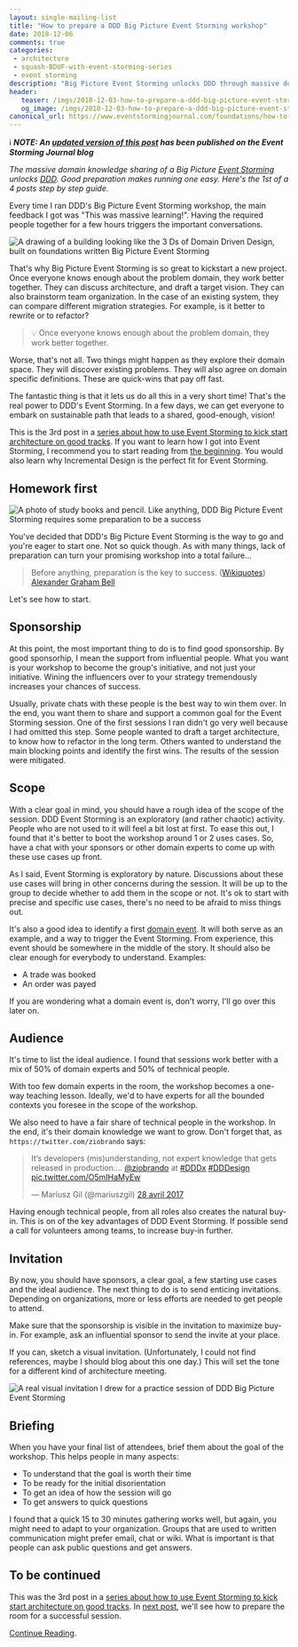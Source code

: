 ```yaml
---
layout: single-mailing-list
title: "How to prepare a DDD Big Picture Event Storming workshop"
date: 2018-12-06
comments: true
categories:
 - architecture
 - squash-BDUF-with-event-storming-series
 - event storming
description: "Big Picture Event Storming unlocks DDD through massive domain knowledge sharing. In just a few days, you'll agree on a Rough Design Up Front, a good team organization, and a sustainable migration strategy. Good preparation is key. Here's the 1st of a 4-posts step by step guide."
header:
   teaser: /imgs/2018-12-03-how-to-prepare-a-ddd-big-picture-event-storming-workshop/ddd-on-event-storming-teaser.jpeg
   og_image: /imgs/2018-12-03-how-to-prepare-a-ddd-big-picture-event-storming-workshop/ddd-on-event-storming-og.jpeg
canonical_url: https://www.eventstormingjournal.com/foundations/how-to-prepare-a-ddd-big-picture-event-storming-workshop/
---
```

ℹ️ _**NOTE: An [updated version of this post](https://www.eventstormingjournal.com/foundations/how-to-prepare-a-ddd-big-picture-event-storming-workshop/) has been published on the Event Storming Journal blog**_

_The massive domain knowledge sharing of a Big Picture_ [_Event Storming_](https://www.eventstorming.com/) _unlocks_ [_DDD_](https://en.wikipedia.org/wiki/Domain-driven_design)_. Good preparation makes running one easy. Here's the 1st of a 4 posts step by step guide._

Every time I ran DDD's Big Picture Event Storming workshop, the main feedback I got was "This was massive learning!". Having the required people together for a few hours triggers the important conversations.

![A drawing of a building looking like the 3 Ds of Domain Driven Design, built on foundations written Big Picture Event Storming]({{site.url}}/imgs/2018-12-03-how-to-prepare-a-ddd-big-picture-event-storming-workshop/ddd-on-event-storming.jpeg)

That's why Big Picture Event Storming is so great to kickstart a new project. Once everyone knows enough about the problem domain, they work better together. They can discuss architecture, and draft a target vision. They can also brainstorm team organization. In the case of an existing system, they can compare different migration strategies. For example, is it better to rewrite or to refactor?

> 💡 Once everyone knows enough about the problem domain, they work better together.

Worse, that's not all. Two things might happen as they explore their domain space. They will discover existing problems. They will also agree on domain specific definitions. These are quick-wins that pay off fast.

The fantastic thing is that it lets us do all this in a very short time! That's the real power to DDD's Event Storming. In a few days, we can get everyone to embark on sustainable path that leads to a shared, good-enough, vision!

This is the 3rd post in a [series about how to use Event Storming to kick start architecture on good tracks](/categories/#squash-bduf-with-event-storming-series). If you want to learn how I got into Event Storming, I recommend you to start reading from [the beginning](/misadventures-with-big-design-up-front/). You would also learn why Incremental Design is the perfect fit for Event Storming.

## Homework first

![A photo of study books and pencil. Like anything, DDD Big Picture Event Storming requires some preparation to be a success]({{site.url}}/imgs/2018-12-03-how-to-prepare-a-ddd-big-picture-event-storming-workshop/homework.jpg)

You've decided that DDD's Big Picture Event Storming is the way to go and you're eager to start one. Not so quick though. As with many things, lack of preparation can turn your promising workshop into a total failure... 

> Before anything, preparation is the key to success. ([Wikiquotes](https://en.wikiquote.org/wiki/Alexander_Graham_Bell)) [Alexander Graham Bell](https://en.wikipedia.org/wiki/Alexander_Graham_Bell)

Let's see how to start.

## Sponsorship

At this point, the most important thing to do is to find good sponsorship. By good sponsorhip, I mean the support from influential people. What you want is your workshop to become the group's initiative, and not just your initiative. Wining the influencers over to your strategy tremendously increases your chances of success.

Usually, private chats with these people is the best way to win them over. In the end, you want them to share and support a common goal for the Event Storming session. One of the first sessions I ran didn't go very well because I had omitted this step. Some people wanted to draft a target architecture, to know how to refactor in the long term. Others wanted to understand the main blocking points and identify the first wins. The results of the session were mitigated.

## Scope

With a clear goal in mind, you should have a rough idea of the scope of the session. DDD Event Storming is an exploratory (and rather chaotic) activity. People who are not used to it will feel a bit lost at first. To ease this out, I found that it's better to boot the workshop around 1 or 2 uses cases. So, have a chat with your sponsors or other domain experts to come up with these use cases up front.

As I said, Event Storming is exploratory by nature. Discussions about these use cases will bring in other concerns during the session. It will be up to the group to decide whether to add them in the scope or not. It's ok to start with precise and specific use cases, there's no need to be afraid to miss things out.

It's also a good idea to identify a first [domain event](https://martinfowler.com/eaaDev/DomainEvent.html). It will both serve as an example, and a way to trigger the Event Storming. From experience, this event should be somewhere in the middle of the story. It should also be clear enough for everybody to understand. Examples:

*   A trade was booked
*   An order was payed

If you are wondering what a domain event is, don't worry, I'll go over this later on.

## Audience

It's time to list the ideal audience. I found that sessions work better with a mix of 50% of domain experts and 50% of technical people.

With too few domain experts in the room, the workshop becomes a one-way teaching lesson. Ideally, we'd to have experts for all the bounded contexts you foresee in the scope of the workshop.

We also need to have a fair share of technical people in the workshop. In the end, it's their domain knowledge we want to grow. Don't forget that, as `https://twitter.com/ziobrando` says:

<blockquote class="twitter-tweet" data-lang="fr"><p lang="en" dir="ltr">It’s developers (mis)understanding, not expert knowledge that gets released in production…. <a href="https://twitter.com/ziobrando?ref_src=twsrc%5Etfw">@ziobrando</a> at <a href="https://twitter.com/hashtag/DDDx?src=hash&amp;ref_src=twsrc%5Etfw">#DDDx</a> <a href="https://twitter.com/hashtag/DDDesign?src=hash&amp;ref_src=twsrc%5Etfw">#DDDesign</a> <a href="https://t.co/O5mIHaMyEw">pic.twitter.com/O5mIHaMyEw</a></p>&mdash; Mariusz Gil (@mariuszgil) <a href="https://twitter.com/mariuszgil/status/857924761497866242?ref_src=twsrc%5Etfw">28 avril 2017</a></blockquote>
<script async src="https://platform.twitter.com/widgets.js" charset="utf-8"></script>

Having enough technical people, from all roles also creates the natural buy-in. This is on of the key advantages of DDD Event Storming. If possible send a call for volunteers among teams, to increase buy-in further.

## Invitation

By now, you should have sponsors, a clear goal, a few starting use cases and the ideal audience. The next thing to do is to send enticing invitations. Depending on organizations, more or less efforts are needed to get people to attend.

Make sure that the sponsorship is visible in the invitation to maximize buy-in. For example, ask an influential sponsor to send the invite at your place. 

If you can, sketch a visual invitation. (Unfortunately, I could not find references, maybe I should blog about this one day.) This will set the tone for a different kind of architecture meeting.

![A real visual invitation I drew for a practice session of DDD Big Picture Event Storming]({{site.url}}/imgs/2018-12-03-how-to-prepare-a-ddd-big-picture-event-storming-workshop/visual-invite.jpg)

## Briefing

When you have your final list of attendees, brief them about the goal of the workshop. This helps people in many aspects:

*   To understand that the goal is worth their time
*   To be ready for the initial disorientation
*   To get an idea of how the session will go
*   To get answers to quick questions

I found that a quick 15 to 30 minutes gathering works well, but again, you might need to adapt to your organization. Groups that are used to written communication might prefer email, chat or wiki. What is important is that people can ask public questions and get answers.

## To be continued

This was the 3rd post in a [series about how to use Event Storming to kick start architecture on good tracks](/categories/#squash-bduf-with-event-storming-series). In [next post](/how-to-prepare-the-room-for-a-ddd-big-picture-event-storming/), we'll see how to prepare the room for a successful session.

[Continue Reading](/how-to-prepare-the-room-for-a-ddd-big-picture-event-storming/).
